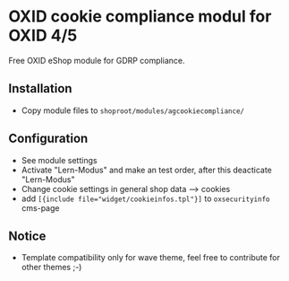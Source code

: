 # OXID cookie compliance modul for OXID 4/5

Free OXID eShop module for GDRP compliance.

## Installation
- Copy module files to `shoproot/modules/agcookiecompliance/`

## Configuration
- See module settings
- Activate "Lern-Modus" and make an test order, after this deacticate "Lern-Modus"
- Change cookie settings in general shop data --> cookies
- add `[{include file="widget/cookieinfos.tpl"}]` to `oxsecurityinfo` cms-page

## Notice
- Template compatibility only for wave theme, feel free to contribute for other themes ;-)
